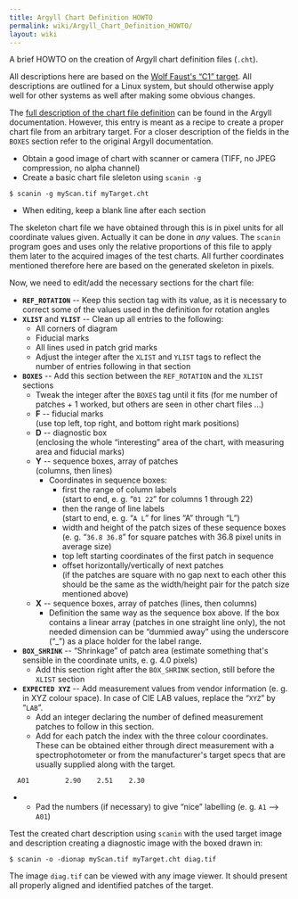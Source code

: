 ```yaml
---
title: Argyll Chart Definition HOWTO
permalink: wiki/Argyll_Chart_Definition_HOWTO/
layout: wiki
---
```


A brief HOWTO on the creation of Argyll chart definition files (`.cht`).

All descriptions here are based on the [Wolf Faust's “C1”
target](http://www.targets.coloraid.de/). All descriptions are outlined
for a Linux system, but should otherwise apply well for other systems as
well after making some obvious changes.

The [full description of the chart file
definition](http://www.argyllcms.com/doc/cht_format.html) can be found
in the Argyll documentation. However, this entry is meant as a recipe to
create a proper chart file from an arbitrary target. For a closer
description of the fields in the `BOXES` section refer to the original
Argyll documentation.

-   Obtain a good image of chart with scanner or camera (TIFF, no JPEG
    compression, no alpha channel)
-   Create a basic chart file sleleton using `scanin -g`

`$ scanin -g myScan.tif myTarget.cht`

-   When editing, keep a blank line after each section

The skeleton chart file we have obtained through this is in pixel units
for all coordinate values given. Actually it can be done in *any*
values. The `scanin` program goes and uses only the relative proportions
of this file to apply them later to the acquired images of the test
charts. All further coordinates mentioned therefore here are based on
the generated skeleton in pixels.

Now, we need to edit/add the necessary sections for the chart file:

-   **`REF_ROTATION`** -- Keep this section tag with its value, as it is
    necessary to correct some of the values used in the definition for
    rotation angles
-   **`XLIST`** and **`YLIST`** -- Clean up all entries to the
    following:
    -   All corners of diagram
    -   Fiducial marks
    -   All lines used in patch grid marks
    -   Adjust the integer after the `XLIST` and `YLIST` tags to reflect
        the number of entries following in that section
-   **`BOXES`** -- Add this section between the `REF_ROTATION` and the
    `XLIST` sections
    -   Tweak the integer after the `BOXES` tag until it fits (for me
        number of patches + 1 worked, but others are seen in other chart
        files ...)
    -   **F** -- fiducial marks  
        (use top left, top right, and bottom right mark positions)
    -   **D** -- diagnostic box  
        (enclosing the whole “interesting” area of the chart, with
        measuring area and fiducial marks)
    -   **Y** -- sequence boxes, array of patches  
        (columns, then lines)
        -   Coordinates in sequence boxes:
            -   first the range of column labels  
                (start to end, e. g. “`01 22`” for columns 1 through 22)
            -   then the range of line labels  
                (start to end, e. g. “`A L`” for lines “A” through “L”)
            -   width and height of the patch sizes of these sequence
                boxes  
                (e. g. “`36.8 36.8`” for square patches with 36.8 pixel
                units in average size)
            -   top left starting coordinates of the first patch in
                sequence
            -   offset horizontally/vertically of next patches  
                (if the patches are square with no gap next to each
                other this should be the same as the width/height pair
                for the patch size mentioned above)
    -   **X** -- sequence boxes, array of patches (lines, then columns)
        -   Definition the same way as the sequence box above. If the
            box contains a linear array (patches in one straight line
            only), the not needed dimension can be “dummied away” using
            the underscore (“\_”) as a place holder for the label range.
-   **`BOX_SHRINK`** -- “Shrinkage” of patch area (estimate something
    that's sensible in the coordinate units, e. g. 4.0 pixels)
    -   Add this section right after the `BOX_SHRINK` section, still
        before the `XLIST` section
-   **`EXPECTED XYZ`** -- Add measurement values from vendor information
    (e. g. in XYZ colour space). In case of CIE LAB values, replace the
    “`XYZ`” by “`LAB`”.
    -   Add an integer declaring the number of defined measurement
        patches to follow in this section.
    -   Add for each patch the index with the three colour coordinates.
        These can be obtained either through direct measurement with a
        spectrophotometer or from the manufacturer's target specs that
        are usually supplied along with the target.

`  A01         2.90    2.51    2.30`

-   -   Pad the numbers (if necessary) to give “nice” labelling (e. g.
        `A1` --&gt; `A01`)

Test the created chart description using `scanin` with the used target
image and description creating a diagnostic image with the boxed drawn
in:

`$ scanin -o -dionap myScan.tif myTarget.cht diag.tif`

The image `diag.tif` can be viewed with any image viewer. It should
present all properly aligned and identified patches of the target.
